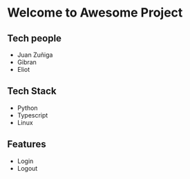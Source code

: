 # Welcome to Awesome Project

## Tech people

- Juan Zuñiga
- Gibran
- Eliot

## Tech Stack

- Python
- Typescript
- Linux

## Features

- Login
- Logout
